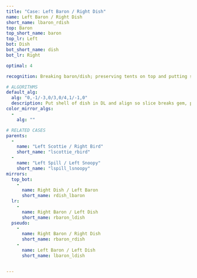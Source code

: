 ```yaml
---
title: "Case: Left Baron / Right Dish"
name: Left Baron / Right Dish
short_name: lbaron_rdish
top: Baron
top_short_name: baron
top_lr: Left
bot: Dish
bot_short_name: dish
bot_lr: Right

optimal: 4

recognition: Breaking baron/dish; preserving tents on top and putting slice between shell and gem on bottom breaks squareshape.

# ALGORITHMS
default_alg:
  alg: "0,-1/-3,0/3,0/4,1/-1,0"
  description: Put shell of dish in DL and align so slice breaks gem, preserve both tents in UL (goes to scottie/bird).
color_mirror_algs:
  -
    alg: ""

# RELATED CASES
parents:
  -
    name: "Left Scottie / Right Bird"
    short_name: "lscottie_rbird"
  -
    name: "Left Spill / Left Snoopy"
    short_name: "lspill_lsnoopy"
mirrors:
  top_bot:
    -
      name: Right Dish / Left Baron
      short_name: rdish_lbaron
  lr:
    -
      name: Right Baron / Left Dish
      short_name: rbaron_ldish
  pseudo:
    -
      name: Right Baron / Right Dish
      short_name: rbaron_rdish
    -
      name: Left Baron / Left Dish
      short_name: lbaron_ldish


---
```



